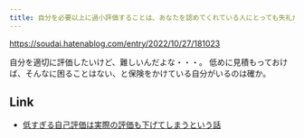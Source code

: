 ```yaml
---
title: 自分を必要以上に過小評価することは、あなたを認めてくれている人にとっても失礼だよって話 - そーだいなるらくがき帳
---
```


https://soudai.hatenablog.com/entry/2022/10/27/181023

自分を適切に評価したいけど、難しいんだよな・・・。
低めに見積もっておけば、そんなに困ることはない、と保険をかけている自分がいるのは確か。

## Link

- [低すぎる自己評価は実際の評価も下げてしまうという話](https://zenn.dev/nekoya/articles/1389ea37e5f9b2)

